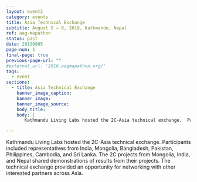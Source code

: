 ```yaml
---
layout: event2
category: events
title: Asia Technical Exchange
subtitle: August 5 – 8, 2019, Kathmandu, Nepal
ref: aag-mapathon
status: past
date: 20190805
page-num: 1
final-page: true
previous-page-url: ""
#external_url: '2016.aagmapathon.org/'
tags:
  - event
sections:
  - title: Asia Technical Exchange
    banner_image_caption: 
    banner_image: 
    banner_image_source: 
    body_title: 
    body: |
       Kathmandu Living Labs hosted the 2C-Asia technical exchange.  Participants included representatives from India, Mongolia, Bangladesh, Pakistan, Philippines, Cambodia,  and Sri Lanka.  The 2C projects from Mongolia, India, and Nepal shared demonstrations of results from their projects.  The technical exchange provided an opportunity for networking with other interested partners across Asia.

---
```


Kathmandu Living Labs hosted the 2C-Asia technical exchange.  Participants included representatives from India, Mongolia, Bangladesh, Pakistan, Philippines, Cambodia,  and Sri Lanka.  The 2C projects from Mongolia, India, and Nepal shared demonstrations of results from their projects.  The technical exchange provided an opportunity for networking with other interested partners across Asia.

